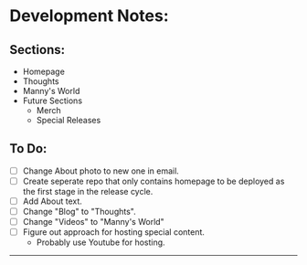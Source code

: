 # Development Notes:

## Sections:
    
- Homepage
- Thoughts
- Manny's World
- Future Sections
    - Merch
    - Special Releases

## To Do: 

- [ ] Change About photo to new one in email. 
- [ ] Create seperate repo that only contains homepage to be deployed as the first stage in the release cycle. 
- [ ] Add About text.
- [ ] Change "Blog" to "Thoughts".
- [ ] Change "Videos" to "Manny's World"
- [ ] Figure out approach for hosting special content.
    - Probably use Youtube for hosting.
---